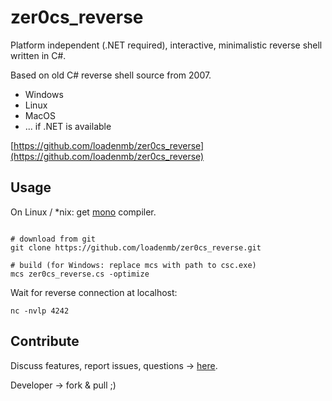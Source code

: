 # zer0cs_reverse

Platform independent (.NET required), interactive, minimalistic reverse shell written in C#.

Based on old C# reverse shell source from 2007.

- Windows
- Linux
- MacOS
- ... if .NET is available 

[https://github.com/loadenmb/zer0cs_reverse](https://github.com/loadenmb/zer0cs_reverse)

## Usage

On Linux / *nix: get [mono](https://www.mono-project.com/docs/about-mono/languages/csharp/) compiler.

```shell

# download from git
git clone https://github.com/loadenmb/zer0cs_reverse.git

# build (for Windows: replace mcs with path to csc.exe)
mcs zer0cs_reverse.cs -optimize
```

Wait for reverse connection at localhost:
```shell
nc -nvlp 4242
```

## Contribute
Discuss features, report issues, questions -> [here](https://github.com/loadenmb/zer0cs_reverse/issues).

Developer -> fork & pull ;)
